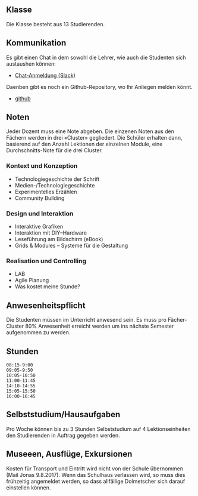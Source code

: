 ## Klasse
Die Klasse besteht aus 13 Studierenden.

## Kommunikation
Es gibt einen Chat in dem sowohl die Lehrer, wie auch die Studenten sich austaushen können:


* [Chat-Anmeldung (Slack)](https://join.slack.com/t/logrinto/shared_invite/MjI5OTA0MDE2MjU3LTE1MDM0NzQ5NjYtMWJkMzJhYjlhNw)

Daenben gibt es noch ein Github-Repository, wo Ihr Anliegen melden könnt.
* [github](https://github.com/logrinto/IAD2017/issues)

## Noten
Jeder Dozent muss eine Note abgeben. Die einzenen Noten aus den Fächern werden in drei «Cluster» gegliedert. Die Schüler erhalten dann, basierend auf den Anzahl Lektionen der einzelnen Module, eine Durchschnitts-Note für die drei Cluster.

### Kontext und Konzeption
* Technologiegeschichte der Schrift
* Medien-/Technologiegeschichte
* Experimentelles Erzählen
* Community Building
### Design und Interaktion
* Interaktive Grafiken
* Interaktion mit DIY–Hardware
* Leseführung am Bildschirm (eBook)
* Grids & Modules – Systeme für die Gestaltung
### Realisation und Controlling
* LAB
* Agile Planung
* Was kostet meine Stunde?

## Anwesenheitspflicht
Die Studenten müssen im Unterricht anwesend sein. Es muss pro Fächer-Cluster 80% Anwesenheit erreicht werden um ins nächste Semester aufgenommen zu werden.

## Stunden
```
08:15-9:00
09:05-9:50
10:05-10:50
11:00-11:45
14:10-14:55
15:05-15:50
16:00-16:45
```

## Selbststudium/Hausaufgaben
Pro Woche können bis zu 3 Stunden Selbststudium auf 4 Lektionseinheiten den Studierenden in Auftrag gegeben werden.


## Museeen, Ausflüge, Exkursionen
Kosten für Transport und Eintritt wird nicht von der Schule übernommen (Mail Jonas 9.8.2017).
Wenn das Schulhaus verlassen wird, so muss dies frühzeitig angemeldet werden, so dass allfällige Dolmetscher sich darauf einstellen können.
